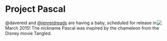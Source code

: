 # Project Pascal

<img style="float: right" src="https://www.drupal.org/files/styles/thumbnail/public/images/druplicon.baby_.png?itok=g1IcMEgX">

@davereid and [@jenreidreads](https://www.twitter.com/jenreidreads) are having a baby, scheduled for release in March 2015! The nickname Pascal was inspired by the chameleon from the Disney movie Tangled.




